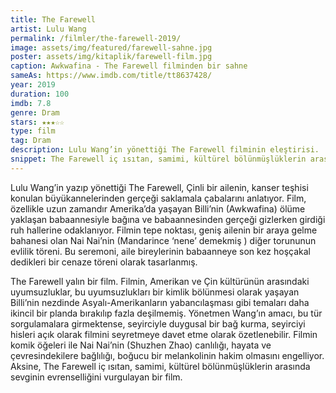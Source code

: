 ```yaml
---
title: The Farewell
artist: Lulu Wang
permalink: /filmler/the-farewell-2019/
image: assets/img/featured/farewell-sahne.jpg
poster: assets/img/kitaplik/farewell-film.jpg
caption: Awkwafina - The Farewell filminden bir sahne
sameAs: https://www.imdb.com/title/tt8637428/
year: 2019
duration: 100
imdb: 7.8
genre: Dram
stars: ★★★☆☆
type: film
tag: Dram
description: Lulu Wang’in yönettiği The Farewell filminin eleştirisi.
snippet: The Farewell iç ısıtan, samimi, kültürel bölünmüşlüklerin arasında sevginin evrenselliğini vurgulayan bir film.
---
```


Lulu Wang’in yazıp yönettiği The Farewell, Çinli bir ailenin, kanser teşhisi konulan büyükannelerinden gerçeği saklamala çabalarını anlatıyor. Film, özellikle uzun zamandır Amerika’da yaşayan Billi’nin (Awkwafina) ölüme yaklaşan babaannesiyle bağına ve babaannesinden gerçeği gizlerken girdiği ruh hallerine odaklanıyor. Filmin tepe noktası, geniş ailenin bir araya gelme bahanesi olan Nai Nai’nin (Mandarince ‘nene’ demekmiş ) diğer torununun evlilik töreni. Bu seremoni, aile bireylerinin babaanneye son kez hoşçakal dedikleri bir cenaze töreni olarak tasarlanmış. 

The Farewell yalın bir film. Filmin, Amerikan ve Çin kültürünün arasındaki uyumsuzluklar, bu uyumsuzlukları bir kimlik bölünmesi olarak yaşayan Billi’nin nezdinde Asyalı-Amerikanların yabancılaşması gibi temaları daha ikincil bir planda bırakılıp fazla deşilmemiş. Yönetmen Wang’ın amacı, bu tür sorgulamalara girmektense, seyirciyle duygusal bir bağ kurma, seyirciyi hisleri açık olarak filmini seyretmeye davet etme olarak özetlenebilir. Filmin komik öğeleri ile Nai Nai’nin (Shuzhen Zhao) canlılığı, hayata ve çevresindekilere bağlılığı, boğucu bir melankolinin hakim olmasını engelliyor. Aksine, The Farewell iç ısıtan, samimi, kültürel bölünmüşlüklerin arasında sevginin evrenselliğini vurgulayan bir film. 